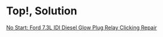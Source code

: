 # Top!, Solution
[No Start: Ford 7.3L IDI Diesel Glow Plug Relay Clicking Repair](https://youtu.be/9yc-Fd7G9Nw)
